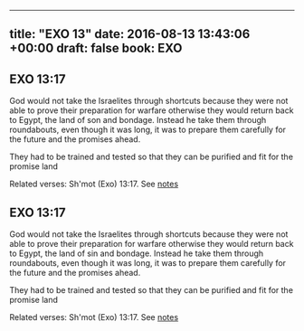 
---
title: "EXO 13"
date: 2016-08-13 13:43:06 +00:00
draft: false
book: EXO
---

## EXO 13:17

God would not take the Israelites through shortcuts because they were not able to prove their preparation for warfare otherwise they would return back to Egypt, the land of son and bondage. Instead he take them through roundabouts, even though it was long, it was to prepare them carefully for the future and the promises ahead.

They had to be trained and tested so that they can be purified and fit for the promise land

Related verses: Sh'mot (Exo) 13:17. See [notes](https://my.bible.com/notes/2436385517828039279)


## EXO 13:17

God would not take the Israelites through shortcuts because they were not able to prove their preparation for warfare otherwise they would return back to Egypt, the land of sin and bondage. Instead he take them through roundabouts, even though it was long, it was to prepare them carefully for the future and the promises ahead.

They had to be trained and tested so that they can be purified and fit for the promise land

Related verses: Sh'mot (Exo) 13:17. See [notes](https://my.bible.com/notes/2436385517769319022)

